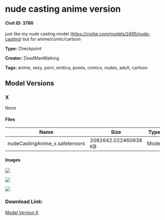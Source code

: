 # nude casting anime version

#### Civit ID: 3786

<p>just like my nude casting model (<a target="_blank" rel="ugc" href="https://civitai.com/models/2495/nude-casting">https://civitai.com/models/2495/nude-casting</a>) but for anime/comic/cartoon</p>

**Type:** Checkpoint

**Creator:** DeadManWalking

**Tags:** anime, sexy, porn, erotica, poses, comics, nudes, adult, cartoon

## Model Versions

### X

None

#### Files

| Name | Size | Type | Format | Download Url | AutoV1 | AutoV2 | SHA256 | CRC32 | BLAKE3 |
| --- | --- | --- | --- | --- | --- | --- | --- | --- | --- |
| nudeCastingAnime_x.safetensors | 2082642.022460938 KB | Model | SafeTensor | https://civitai.com/api/download/models/4195 | 0248DA5C | 81304675EE | 81304675EEDE1958CEE78E0ED0763C764A2DADDA854B7244B3EE35FE40C80B4C | 7BA087BA | D872B4CF32EB18A86E3D763F111C315C93B95CDB35724352A1D3A404131B840C |

#### Images

<p><img src="https://image.civitai.com/xG1nkqKTMzGDvpLrqFT7WA/a0063e8d-1d79-4e4c-4adf-b6e4d2878800/width=450/27706.jpeg" /></p>

<p><img src="https://image.civitai.com/xG1nkqKTMzGDvpLrqFT7WA/e0d8d20a-99c1-44b4-4cdb-ab9a209f7400/width=450/27705.jpeg" /></p>

<p><img src="https://image.civitai.com/xG1nkqKTMzGDvpLrqFT7WA/4fd346d1-cc2b-429e-0a07-ae770d531000/width=450/27704.jpeg" /></p>

### Download Link:

[Model Version X](https://civitai.com/api/download/models/4195)

